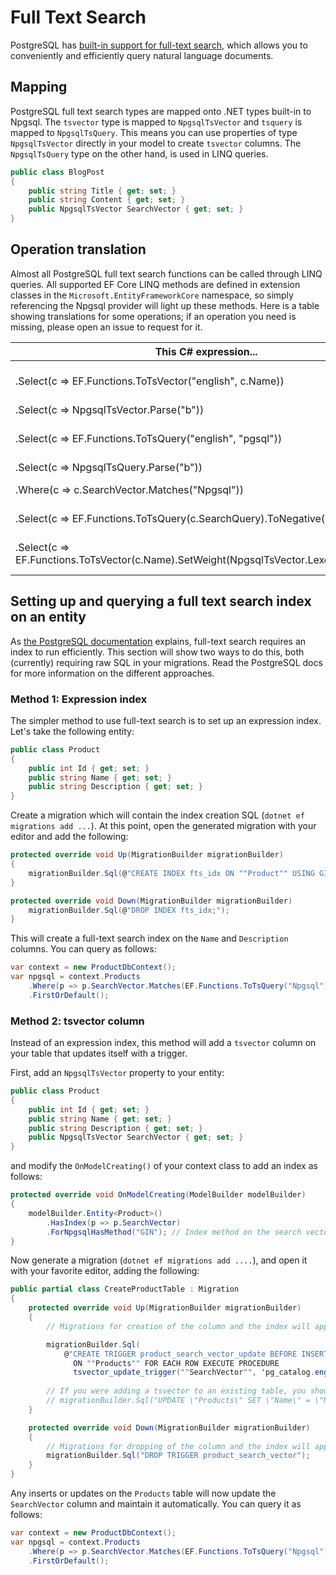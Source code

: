 # Full Text Search

PostgreSQL has [built-in support for full-text search](https://www.postgresql.org/docs/current/static/textsearch.html), which allows you to conveniently and efficiently query natural language documents.

## Mapping

PostgreSQL full text search types are mapped onto .NET types built-in to Npgsql. The `tsvector` type is mapped to `NpgsqlTsVector` and `tsquery` is mapped to `NpgsqlTsQuery`. This means you can use properties of type `NpgsqlTsVector` directly in your model to create `tsvector` columns. The `NpgsqlTsQuery` type on the other hand, is used in LINQ queries.

```c#
public class BlogPost
{
    public string Title { get; set; }
    public string Content { get; set; }
    public NpgsqlTsVector SearchVector { get; set; }
}
```

## Operation translation

Almost all PostgreSQL full text search functions can be called through LINQ queries. All supported EF Core LINQ methods are defined in extension classes in the `Microsoft.EntityFrameworkCore` namespace, so simply referencing the Npgsql provider will light up these methods. Here is a table showing translations for some operations; if an operation you need is missing, please open an issue to request for it.

| This C# expression...                                    | ... gets translated to this SQL                                     |
|----------------------------------------------------------|---------------------------------------------------------------------|
| .Select(c => EF.Functions.ToTsVector("english", c.Name)) | [SELECT to_tsvector('english'::regconfig, c."Name")](https://www.postgresql.org/docs/current/static/textsearch-controls.html#TEXTSEARCH-PARSING-DOCUMENTS)
| .Select(c => NpgsqlTsVector.Parse("b"))                  | [SELECT CAST('b' AS tsvector)](https://www.postgresql.org/docs/current/static/sql-expressions.html#SQL-SYNTAX-TYPE-CASTS)
| .Select(c => EF.Functions.ToTsQuery("english", "pgsql")) | [SELECT to_tsquery('english'::regconfig, 'pgsql')`](https://www.postgresql.org/docs/current/static/textsearch-controls.html#TEXTSEARCH-PARSING-QUERIES)
| .Select(c => NpgsqlTsQuery.Parse("b"))                   | [SELECT CAST('b' AS tsquery)](https://www.postgresql.org/docs/current/static/sql-expressions.html#SQL-SYNTAX-TYPE-CASTS)
| .Where(c => c.SearchVector.Matches("Npgsql"))            | [WHERE c."SearchVector" @@ 'Npgsql'](https://www.postgresql.org/docs/current/static/textsearch-intro.html#TEXTSEARCH-MATCHING)
| .Select(c => EF.Functions.ToTsQuery(c.SearchQuery).ToNegative()) | [SELECT !! to_tsquery(c."SearchQuery")](https://www.postgresql.org/docs/current/static/textsearch-features.html#TEXTSEARCH-MANIPULATE-TSQUERY)
| .Select(c => EF.Functions.ToTsVector(c.Name).SetWeight(NpgsqlTsVector.Lexeme.Weight.A)) | [SELECT setweight(to_tsvector(c."Name"), 'A')](https://www.postgresql.org/docs/current/static/textsearch-features.html#TEXTSEARCH-MANIPULATE-TSVECTOR)

## Setting up and querying a full text search index on an entity

As [the PostgreSQL documentation](https://www.postgresql.org/docs/current/static/textsearch-tables.html) explains, full-text search requires an index to run efficiently. This section will show two ways to do this, both (currently) requiring raw SQL in your migrations. Read the PostgreSQL docs for more information on the different approaches.

### Method 1: Expression index

The simpler method to use full-text search is to set up an expression index. Let's take the following entity:

```c#
public class Product
{
    public int Id { get; set; }
    public string Name { get; set; }
    public string Description { get; set; }
}
```

Create a migration which will contain the index creation SQL (`dotnet ef migrations add ...`). At this point, open the generated migration with your editor and add the following:

```c#
protected override void Up(MigrationBuilder migrationBuilder)
{
    migrationBuilder.Sql(@"CREATE INDEX fts_idx ON ""Product"" USING GIN (to_tsvector('english', ""Name"" || ' ' || ""Description""));");
}

protected override void Down(MigrationBuilder migrationBuilder)
    migrationBuilder.Sql(@"DROP INDEX fts_idx;");
}
```

This will create a full-text search index on the `Name` and `Description` columns. You can query as follows:

```c#
var context = new ProductDbContext();
var npgsql = context.Products
    .Where(p => p.SearchVector.Matches(EF.Functions.ToTsQuery("Npgsql")))
    .FirstOrDefault();
```

### Method 2: tsvector column

Instead of an expression index, this method will add a `tsvector` column on your table that updates itself with a trigger.

First, add an `NpgsqlTsVector` property to your entity:

```c#
public class Product
{
    public int Id { get; set; }
    public string Name { get; set; }
    public string Description { get; set; }
    public NpgsqlTsVector SearchVector { get; set; }
}
```

and modify the `OnModelCreating()` of your context class to add an index as follows:

```c#
protected override void OnModelCreating(ModelBuilder modelBuilder)
{
    modelBuilder.Entity<Product>()
        .HasIndex(p => p.SearchVector)
        .ForNpgsqlHasMethod("GIN"); // Index method on the search vector (GIN or GIST)
}
```

Now generate a migration (`dotnet ef migrations add ....`), and open it with your favorite editor, adding the following:

```c#
public partial class CreateProductTable : Migration
{
    protected override void Up(MigrationBuilder migrationBuilder)
    {
        // Migrations for creation of the column and the index will appear here, all we need to do is set up the trigger to update the column:

        migrationBuilder.Sql(
            @"CREATE TRIGGER product_search_vector_update BEFORE INSERT OR UPDATE
              ON ""Products"" FOR EACH ROW EXECUTE PROCEDURE
              tsvector_update_trigger(""SearchVector"", 'pg_catalog.english', ""Name"", ""Description"");");
              
        // If you were adding a tsvector to an existing table, you should populate the column using an UPDATE
        // migrationBuilder.Sql("UPDATE \"Products\" SET \"Name\" = \"Name\";");
    }

    protected override void Down(MigrationBuilder migrationBuilder)
    {
        // Migrations for dropping of the column and the index will appear here, all we need to do is drop the trigger:
        migrationBuilder.Sql("DROP TRIGGER product_search_vector");
    }
}
```

Any inserts or updates on the `Products` table will now update the `SearchVector` column and maintain it automatically. You can query it as follows:

```c#
var context = new ProductDbContext();
var npgsql = context.Products
    .Where(p => p.SearchVector.Matches(EF.Functions.ToTsQuery("Npgsql")))
    .FirstOrDefault();
```
